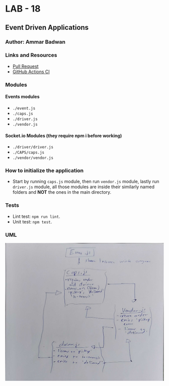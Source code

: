 # LAB - 18

## Event Driven Applications

### Author: Ammar Badwan

### Links and Resources

- [Pull Request](https://github.com/ammarBadwan-401-advanced-javascript/caps/pull/3)
- [GitHub Actions CI](https://github.com/ammarBadwan-401-advanced-javascript/caps/actions)

### Modules

#### Events modules
* `./event.js`
* `./caps.js`
* `./driver.js`
* `./vendor.js`

#### Socket.io Modules (they require npm i before working)
* `./driver/driver.js`
* `./CAPS/caps.js`
* `./vendor/vendor.js`

### How to initialize the application


* Start by running `caps.js` module, then run `vendor.js` module, lastly run `driver.js` module, all those modules are inside their similarly named folders and **NOT** the ones in the main directory.

### Tests

* Lint test: `npm run lint`.
* Unit test: `npm test`.

### UML 

![caps events](./assets/caps-uml.jpg)
